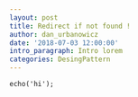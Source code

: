 ```yaml
---
layout: post
title: Redirect if not found !
author: dan_urbanowicz
date: '2018-07-03 12:00:00'
intro_paragraph: Intro lorem
categories: DesingPattern
---
```

```
echo('hi');
```
